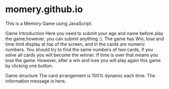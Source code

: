 # momery.github.io

This is a Memory Game using JavaScript.

Game Introduction
Here you need to submit your age and name before play the game;however, you can submit anything :).
The game has Win, lose and time limit display at top of the screen, and in the cards are numeric numbers. 
You should try to find the same numbers of two cards, if you solve all cards you will become the winner. 
If time is over that means you lose the game. 
However, after a win and lose you will play again this game by clicking one button. 

Game structure
The card arrangement is 100% dynamic each time.
The information message is here.
